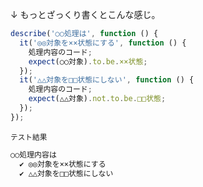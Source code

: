 ↓ もっとざっくり書くとこんな感じ。

```js
describe('○○処理は', function () {
  it('◎◎対象を××状態にする', function () {
    処理内容のコード;
    expect(○○対象).to.be.××状態;
  });
  it('△△対象を□□状態にしない', function () {
    処理内容のコード;
    expect(△△対象).not.to.be.□□状態;
  });
});
```

<small>テスト結果</small>
```sh
○○処理内容は
  ✔ ◎◎対象を××状態にする
  ✔ △△対象を□□状態にしない
```
